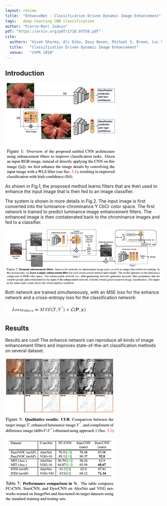 ```yaml
---
layout: review
title:  "EnhanceNet : Classification Driven Dynamic Image Enhancement"
tags:   deep-learning CNN classification
author: "Pierre-Marc Jodoin"
pdf: "https://arxiv.org/pdf/1710.07558.pdf"
cite:
  authors: "Vivek Sharma, Ali Diba, Davy Neven, Michael S. Brown, Luc Van Gool, and Rainer Stiefelhagen"
  title:   "Classification Driven Dynamic Image Enhancement"
  venue:   "CVPR 2018"
---
```


## Introduction

![](/deep-learning/images/enhanceNet/sc01.png)

As shown in Fig.1, the proposed method learns filters that are then used to enhance the input image that is then fed to an image classifier.  

The system is shown in more details in Fig.2.  The input image is first converted into the luminance-chrominance Y CbCr color space.  The first network is trained to predict luminance image enhancement filters.  The enhanced image is then contatenated back to the chrominance images and fed to a classifier.

![](/deep-learning/images/enhanceNet/sc02.png)

Both network are trained simulteneously, with an MSE loss for the enhance network and a cross-entropy loss for the classification network:

![](/deep-learning/images/enhanceNet/sc03.png)


## Results

Results are cool!  The enhance network can reproduce all kinds of image enhancement filters and improves state-of-the-art classification methods on several dataset.

![](/deep-learning/images/enhanceNet/sc04.png)

![](/deep-learning/images/enhanceNet/sc05.png)



